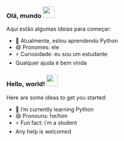 ### Olá, mundo <img src="https://raw.githubusercontent.com/MartinHeinz/MartinHeinz/master/wave.gif" width="30px">

Aqui estão algumas ideias para começar:

- 🌱 Atualmente, estou aprendendo Python
- 😄 Pronomes: ele
- ⚡ Curiosidade: eu sou um estudante
- Qualquer ajuda é bem vinda

### Hello, world! <img src="https://raw.githubusercontent.com/MartinHeinz/MartinHeinz/master/wave.gif" width="30px">

Here are some ideas to get you started:

- 🌱 I’m currently learning Python
- 😄 Pronouns: he/him
- ⚡ Fun fact: i'm a student
- Any help is welcomed
